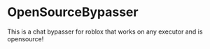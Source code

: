# OpenSourceBypasser
This is a chat bypasser for roblox that works on any executor and is opensource!
